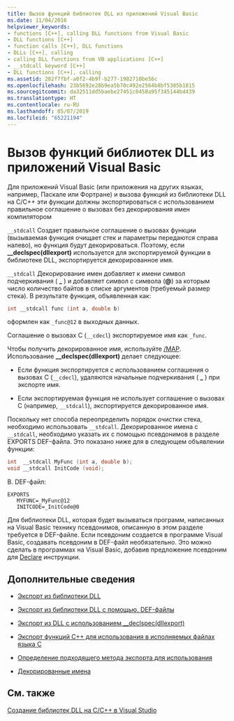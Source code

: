 ```yaml
---
title: Вызов функций библиотек DLL из приложений Visual Basic
ms.date: 11/04/2016
helpviewer_keywords:
- functions [C++], calling DLL functions from Visual Basic
- DLL functions [C++]
- function calls [C++], DLL functions
- DLLs [C++], calling
- calling DLL functions from VB applications [C++]
- __stdcall keyword [C++]
- DLL functions [C++], calling
ms.assetid: 282f7fbf-a0f2-4b9f-b277-1982710be56c
ms.openlocfilehash: 23b5692e28b9ea5b70c492e2564b8bf5385b1815
ms.sourcegitcommit: da32511dd5baebe27451c0458a95f345144bd439
ms.translationtype: HT
ms.contentlocale: ru-RU
ms.lasthandoff: 05/07/2019
ms.locfileid: "65221194"
---
```

# <a name="calling-dll-functions-from-visual-basic-applications"></a>Вызов функций библиотек DLL из приложений Visual Basic

Для приложений Visual Basic (или приложения на других языках, например, Паскале или Фортране) и вызова функций из библиотеки DLL на C/C++ эти функции должны экспортироваться с использованием правильное соглашение о вызовах без декорирования имен компилятором

`__stdcall` Создает правильное соглашение о вызовах функции (вызываемая функция очищает стек и параметры передаются справа налево), но функция будут декорироваться. Поэтому, если **__declspec(dllexport)** используется для экспортируемой функции в библиотеке DLL, экспортируется декорированное имя.

`__stdcall` Декорирование имен добавляет к имени символ подчеркивания ( **\_** ) и добавляет символ с символа (**\@**) за которым число количество байтов в списке аргументов (требуемый размер стека). В результате функция, объявленная как:

```C
int __stdcall func (int a, double b)
```

оформлен как `_func@12` в выходных данных.

Соглашение о вызовах C (`__cdecl`) экспортируемое имя как `_func`.

Чтобы получить декорированное имя, используйте [/MAP](reference/map-generate-mapfile.md). Использование **__declspec(dllexport)** делает следующее:

- Если функция экспортируется с использованием соглашения о вызовах C (`__cdecl`), удаляются начальные подчеркивания ( **\_** ) при экспорте имя.

- Если экспортируемая функция не использует соглашение о вызовах C (например, `__stdcall`), экспортируется декорированное имя.

Поскольку нет способа переопределить порядок очистки стека, необходимо использовать `__stdcall`. Декорированное имена с `__stdcall`, необходимо указать их с помощью псевдонимов в разделе EXPORTS DEF-файла. Это показано ниже для в следующем объявлении функции:

```C
int  __stdcall MyFunc (int a, double b);
void __stdcall InitCode (void);
```

В. DEF-файл:

```
EXPORTS
   MYFUNC=_MyFunc@12
   INITCODE=_InitCode@0
```

Для библиотеки DLL, которая будет вызываться программ, написанных на Visual Basic технику псевдонимов, описанную в этом разделе требуется в DEF-файле. Если псевдоним создается в программе Visual Basic, создавать псевдоним в DEF-файл необязательно. Это можно сделать в программах на Visual Basic, добавив предложение псевдоним для [Declare](/dotnet/visual-basic/language-reference/statements/declare-statement) инструкции.

## <a name="what-do-you-want-to-know-more-about"></a>Дополнительные сведения

- [Экспорт из библиотеки DLL](exporting-from-a-dll.md)

- [Экспорт из библиотеки DLL с помощью. DEF-файлы](exporting-from-a-dll-using-def-files.md)

- [Экспорт из DLL с использованием __declspec(dllexport)](exporting-from-a-dll-using-declspec-dllexport.md)

- [Экспорт функций C++ для использования в исполняемых файлах языка C](exporting-cpp-functions-for-use-in-c-language-executables.md)

- [Определение подходящего метода экспорта для использования](determining-which-exporting-method-to-use.md)

- [Декорированные имена](reference/decorated-names.md)

## <a name="see-also"></a>См. также

[Создание библиотек DLL на C/C++ в Visual Studio](dlls-in-visual-cpp.md)
